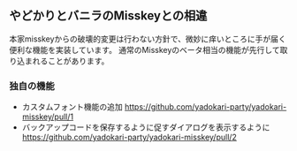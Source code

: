 ## やどかりとバニラのMisskeyとの相違
本家misskeyからの破壊的変更は行わない方針で、微妙に痒いところに手が届く便利な機能を実装しています。
通常のMisskeyのベータ相当の機能が先行して取り込まれることがあります。

### 独自の機能
 - カスタムフォント機能の追加 https://github.com/yadokari-party/yadokari-misskey/pull/1
 - バックアップコードを保存するように促すダイアログを表示するように https://github.com/yadokari-party/yadokari-misskey/pull/2
